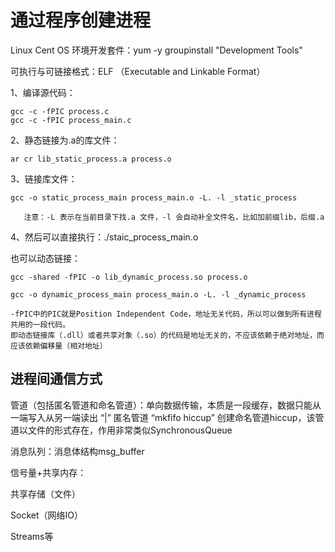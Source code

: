 
# 通过程序创建进程

Linux Cent OS 环境开发套件：yum -y groupinstall "Development Tools"

可执行与可链接格式：ELF （Executable and Linkable Format）


1、编译源代码：

    gcc -c -fPIC process.c
    gcc -c -fPIC process_main.c

2、静态链接为.a的库文件：

    ar cr lib_static_process.a process.o

3、链接库文件：
    
    gcc -o static_process_main process_main.o -L. -l _static_process
        
       注意：-L 表示在当前目录下找.a 文件，-l 会自动补全文件名，比如加前缀lib，后缀.a
                                          
4、然后可以直接执行：./staic_process_main.o


也可以动态链接：

    gcc -shared -fPIC -o lib_dynamic_process.so process.o

    gcc -o dynamic_process_main process_main.o -L. -l _dynamic_process

    -fPIC中的PIC就是Position Independent Code，地址无关代码，所以可以做到所有进程共用的一段代码。
    即动态链接库（.dll）或者共享对象（.so）的代码是地址无关的，不应该依赖于绝对地址，而应该依赖偏移量（相对地址）

## 进程间通信方式

管道（包括匿名管道和命名管道）：单向数据传输，本质是一段缓存，数据只能从一端写入从另一端读出
“|” 匿名管道
“mkfifo hiccup” 创建命名管道hiccup，该管道以文件的形式存在，作用非常类似SynchronousQueue

消息队列：消息体结构msg_buffer
          
信号量+共享内存：

共享存储（文件）

Socket（网络IO）

Streams等


          
